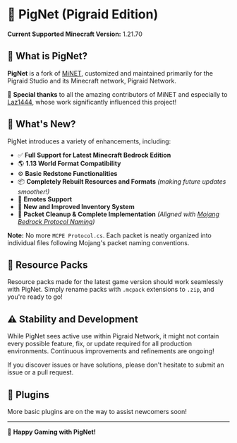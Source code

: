 # 🐷 **PigNet (Pigraid Edition)**

**Current Supported Minecraft Version:** 1.21.70

## 📖 **What is PigNet?**

**PigNet** is a fork of [MiNET](https://github.com/NiclasOlofsson/MiNET), customized and maintained primarily for the Pigraid Studio and its Minecraft network, Pigraid Network.

🙏 **Special thanks** to all the amazing contributors of MiNET and especially to [Laz1444](https://github.com/laz1444), whose work significantly influenced this project!

## 🚀 **What's New?**

PigNet introduces a variety of enhancements, including:

- ✅ **Full Support for Latest Minecraft Bedrock Edition**
- 🌎 **1.13 World Format Compatibility**
- ⚙️ **Basic Redstone Functionalities**
- 📦 **Completely Rebuilt Resources and Formats** *(making future updates smoother!)*
- 🕺 **Emotes Support**
- 🎒 **New and Improved Inventory System**
- 📡 **Packet Cleanup & Complete Implementation** *(Aligned with [Mojang Bedrock Protocol Naming](https://mojang.github.io/bedrock-protocol-docs/html/packets.html))*

**Note:** No more `MCPE Protocol.cs`. Each packet is neatly organized into individual files following Mojang's packet naming conventions.

## 🎨 **Resource Packs**

Resource packs made for the latest game version should work seamlessly with PigNet. Simply rename packs with `.mcpack` extensions to `.zip`, and you're ready to go!

## ⚠️ **Stability and Development**

While PigNet sees active use within Pigraid Network, it might not contain every possible feature, fix, or update required for all production environments. Continuous improvements and refinements are ongoing!

If you discover issues or have solutions, please don't hesitate to submit an issue or a pull request.

## 🔌 **Plugins**

More basic plugins are on the way to assist newcomers soon!

---

🎉 **Happy Gaming with PigNet!**

